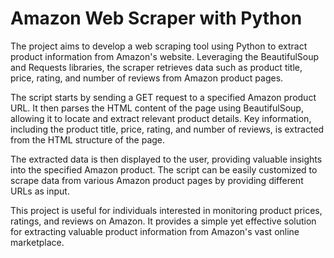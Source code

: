 # Amazon Web Scraper with Python

The project aims to develop a web scraping tool using Python to extract product information from Amazon's website.
Leveraging the BeautifulSoup and Requests libraries, the scraper retrieves data such as product title, price, rating, and number of reviews from Amazon product pages.

The script starts by sending a GET request to a specified Amazon product URL. It then parses the HTML content of the page using BeautifulSoup,
allowing it to locate and extract relevant product details. Key information, including the product title, price, rating, and number of reviews,
is extracted from the HTML structure of the page.

The extracted data is then displayed to the user, providing valuable insights into the specified Amazon product. The script can be easily customized
to scrape data from various Amazon product pages by providing different URLs as input.

This project is useful for individuals interested in monitoring product prices, ratings, and reviews on Amazon. 
It provides a simple yet effective solution for extracting valuable product information from Amazon's vast online marketplace.
